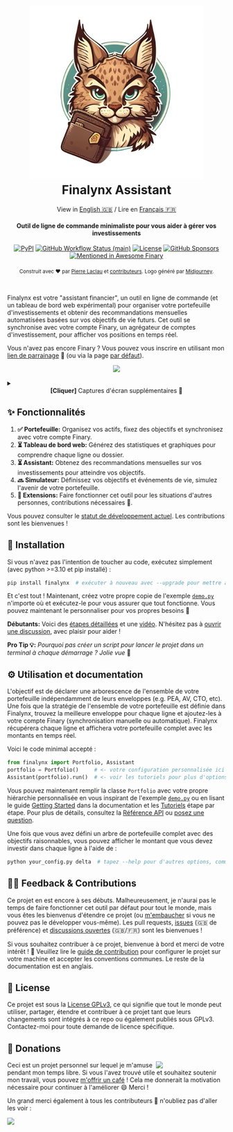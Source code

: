 <h1 align="center">
  <a href="https://github.com/MadeInPierre/finalynx">
    <img src="https://raw.githubusercontent.com/MadeInPierre/finalynx/main/docs/_static/logo_assistant_transparent.png" width="400" />
  </a>
  <br>Finalynx Assistant<br>
</h1>

<div align="center">
  View in <a href="https://github.com/MadeInPierre/finalynx/blob/main/README.md">English 🇬🇧</a> / Lire en <a href="https://github.com/MadeInPierre/finalynx/blob/main/README.fr.md">Français 🇫🇷</a>

  <br>

  <h4>Outil de ligne de commande minimaliste pour vous aider à gérer vos investissements</h4>
  <a href="https://pypi.org/project/finalynx/"><img alt="PyPI" src="https://img.shields.io/pypi/v/finalynx?style=flat-square"></a>
  <a href="https://github.com/MadeInPierre/finalynx/actions/workflows/semantic-release.yml"><img alt="GitHub Workflow Status (main)" src="https://img.shields.io/github/actions/workflow/status/madeinpierre/finalynx/semantic-release.yml?branch=main&style=flat-square"></a>
  <a href="https://github.com/MadeInPierre/finalynx/blob/main/LICENSE"><img alt="License" src="https://img.shields.io/github/license/madeinpierre/finalynx?style=flat-square"></a>
  <a href="https://github.com/sponsors/MadeInPierre"><img alt="GitHub Sponsors" src="https://img.shields.io/github/sponsors/MadeInPierre?style=flat-square"></a>
  <a href="https://github.com/finary-wealth/awesome"><img alt="Mentioned in Awesome Finary" src="https://awesome.re/mentioned-badge-flat.svg"></a>

  <sub>Construit avec ❤︎ par <a href="https://github.com/sponsors/MadeInPierre">Pierre Laclau</a> et <a href="https://github.com/MadeInPierre/finalynx/graphs/contributors">contributeurs</a>. Logo généré par <a href="https://midjourney.com">Midjourney</a>.</sub>

  <br>
</div>

Finalynx est votre "assistant financier", un outil en ligne de commande (et un tableau de bord web expérimental) pour organiser votre portefeuille d'investissements et obtenir des recommandations mensuelles automatisées basées sur vos objectifs de vie futurs.
Cet outil se synchronise avec votre compte Finary, un agrégateur de comptes d'investissement, pour afficher vos positions en temps réel.

Vous n'avez pas encore Finary ? Vous pouvez vous inscrire en utilisant mon [lien de parrainage](https://finary.com/referral/f8d349c922d1e1c8f0d2) 🌹 (ou via la page [par défaut](https://finary.com/signup)).

<p align="center">
  <img src="https://raw.githubusercontent.com/MadeInPierre/finalynx/main/docs/_static/screenshot_demo_frameless.png" width="600" />
</p>

<details>
<summary>
  <div align="center">
    <strong>[Cliquer]</strong> Captures d'écran supplémentaires 📸
  </div>
</summary>

| Recommendations                                                                                                                    | Tableau de bord web                                                                                                          |
| ---------------------------------------------------------------------------------------------------------------------------------- | ---------------------------------------------------------------------------------------------------------------------------- |
| <img src="https://raw.githubusercontent.com/MadeInPierre/finalynx/main/docs/_static/screenshot_recommendations.png" width="600" /> | <img src="https://raw.githubusercontent.com/MadeInPierre/finalynx/main/docs/_static/screenshot_dashboard.png" width="600" /> |

Finalynx comprend également un gestionnaire de budget quotidien pour classer vos dépenses et afficher des statistiques mensuelles et annuelles :

<img src="https://raw.githubusercontent.com/MadeInPierre/finalynx/main/docs/_static/budget.png"/>

<img src="https://raw.githubusercontent.com/MadeInPierre/finalynx/main/docs/_static/budget_review.png"/>

Des statistiques et des visualisations seront bientôt ajoutées !

</details>

## ✨ Fonctionnalités

1. **✅ Portefeuille:** Organisez vos actifs, fixez des objectifs et synchronisez avec votre compte Finary.
2. **⏳ Tableau de bord web:** Générez des statistiques et graphiques pour comprendre chaque ligne ou dossier.
3. **⏳ Assistant:** Obtenez des recommandations mensuelles sur vos investissements pour atteindre vos objectifs.
4. **🔜 Simulateur:** Définissez vos objectifs et événements de vie, simulez l'avenir de votre portefeuille.
5. **🙏 Extensions:** Faire fonctionner cet outil pour les situations d'autres personnes, contributions nécessaires 👀.

Vous pouvez consulter le [statut de développement actuel](https://github.com/users/MadeInPierre/projects/4). Les contributions sont les bienvenues !

## 🚀 Installation

Si vous n'avez pas l'intention de toucher au code, exécutez simplement (avec python >=3.10 et pip installé) :

```sh
pip install finalynx  # exécuter à nouveau avec --upgrade pour mettre à jour
```

Et c'est tout ! Maintenant, créez votre propre copie de l'exemple [`demo.py`](https://github.com/MadeInPierre/finalynx/blob/main/examples/demo.py) n'importe où et exécutez-le pour vous assurer que tout fonctionne. Vous pouvez maintenant le personnaliser pour vos propres besoins 🚀

**Débutants:** Voici des [étapes détaillées](https://finalynx.readthedocs.io/en/latest/quickstart/installation.html#detailed-instructions) et une [vidéo](https://www.terminalizer.com/view/5fcce8cb5875). N'hésitez pas à [ouvrir une discussion](https://github.com/MadeInPierre/finalynx/discussions), avec plaisir pour aider !

**Pro Tip 💡:** _Pourquoi pas créer un script pour lancer le projet dans un terminal à chaque démarrage ? Jolie vue_ 🤭

## ⚙️ Utilisation et documentation

L'objectif est de déclarer une arborescence de l'ensemble de votre portefeuille indépendamment de leurs enveloppes (e.g. PEA, AV, CTO, etc). Une fois que la stratégie de l'ensemble de votre portefeuille est définie dans Finalynx, trouvez la meilleure enveloppe pour chaque ligne et ajoutez-les à votre compte Finary (synchronisation manuelle ou automatique). Finalynx récupérera chaque ligne et affichera votre portefeuille complet avec les montants en temps réel.

Voici le code minimal accepté :

```python
from finalynx import Portfolio, Assistant
portfolio = Portfolio()     # <- votre configuration personnalisée ici
Assistant(portfolio).run()  # <- voir les tutoriels pour plus d'options
```

Vous pouvez maintenant remplir la classe `Portfolio` avec votre propre hiérarchie personnalisée en vous inspirant de l'exemple [`demo.py`](https://github.com/MadeInPierre/finalynx/blob/main/examples/demo.py) ou en lisant le guide [Getting Started](https://finalynx.readthedocs.io/en/latest/quickstart/getting_started.html) dans la documentation et les [Tutoriels](https://github.com/MadeInPierre/finalynx/tree/main/examples/tutorials) étape par étape. Pour plus de détails, consultez la [Référence API](https://finalynx.readthedocs.io/en/latest/apidocs/index.html) ou [posez une question](https://github.com/MadeInPierre/finalynx/discussions/new?category=q-a).

Une fois que vous avez défini un arbre de portefeuille complet avec des objectifs raisonnables, vous pouvez afficher le montant que vous devez investir dans chaque ligne à l'aide de :

```sh
python your_config.py delta  # tapez --help pour d'autres options, comme le lancement d'un tableau de bord web !
```

## 👨‍💻 Feedback & Contributions

Ce projet en est encore à ses débuts. Malheureusement, je n'aurai pas le temps de faire fonctionner cet outil par défaut pour tout le monde, mais vous êtes les bienvenus d'étendre ce projet (ou [m'embaucher](https://github.com/sponsors/MadeInPierre/commissions) si vous ne pouvez pas le développer vous-même). Les pull requests, [issues](https://github.com/MadeInPierre/finalynx/issues/new) (🇬🇧 de préférence) et [discussions ouvertes](https://github.com/MadeInPierre/finalynx/discussions/new) (🇬🇧/🇫🇷) sont les bienvenues !

Si vous souhaitez contribuer à ce projet, bienvenue à bord et merci de votre intérêt ! 🎉 Veuillez lire le [guide de contribution](https://github.com/MadeInPierre/finalynx/blob/main/CONTRIBUTING.md) pour configurer le projet sur votre machine et accepter les conventions communes. Le reste de la documentation est en anglais.

## 📄 License

Ce projet est sous la [License GPLv3](https://github.com/MadeInPierre/finalynx/blob/main/LICENSE), ce qui signifie que tout le monde peut utiliser, partager, étendre et contribuer à ce projet tant que leurs changements sont intégrés à ce repo ou également publiés sous GPLv3. Contactez-moi pour toute demande de licence spécifique.

## 💌 Donations

[<img align="right" src="https://raw.githubusercontent.com/MadeInPierre/finalynx/main/docs/_static/buymeacoffee.png" width="161" />](https://github.com/sponsors/MadeInPierre)
Ceci est un projet personnel sur lequel je m'amuse pendant mon temps libre. Si vous l'avez trouvé utile et souhaitez soutenir mon travail, vous pouvez [m'offrir un café](https://github.com/sponsors/MadeInPierre) ! Cela me donnerait la motivation nécessaire pour continuer à l'améliorer 😄 Merci !

Un grand merci également à tous les contributeurs 🌹 n'oubliez pas d'aller les voir :

<a href="https://github.com/MadeInPierre/finalynx/graphs/contributors">
  <img src="https://contrib.rocks/image?repo=MadeInPierre/finalynx" />
</a>

<!-- ![Alt](https://repobeats.axiom.co/api/embed/44fc99b8a4a89962a0e1a7170f8d44cd3e9ea2e0.svg "Repobeats analytics image") -->

<!-- Breaking: :boom:

Minor: :sparkles::children_crossing::lipstick::iphone::egg::chart_with_upwards_trend:

Patch: :ambulance::lock::bug::zap::goal_net::alien::wheelchair::speech_balloon::mag::apple::penguin::checkered_flag::robot::green_apple: -->
